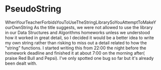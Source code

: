 # PseudoString
WhenYourTeacherForbidsYouToUseTheStringLibrarySoYouAttemptToMakeYourOwnString
As the title suggests, we were not allowed to use the <string> library in our Data Structures and Algorithms homeworks unless we understood how it worked in great detail, so I decided it would be a better idea to write my own string rather than risking to miss out a detail related to how the "string" functions.
I started writing this from 22:00 the night before the homework deadline and finished it at about 7:00 on the morning after( praise Red Bull and Pepsi). I've only spotted one bug so far but it's already been dealt with.
